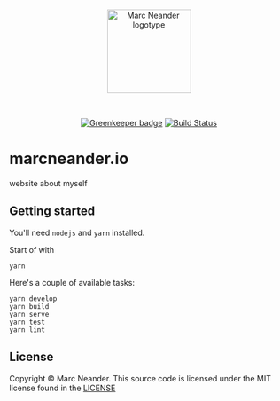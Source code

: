 <br />
<p align="center">
    <a href="https://marcneander.io">
        <img src="https://raw.githubusercontent.com/marcneander/marcneander.io/master/src/images/m-dark.png" alt="Marc Neander logotype" width="151"></a>
</p>
<br />
<p align="center">
    <a href="https://greenkeeper.io/">
        <img src="https://badges.greenkeeper.io/marcneander/marcneander.io.svg" alt="Greenkeeper badge"></a>
    <a href="https://travis-ci.com/marcneander/marcneander.io">
        <img src="https://api.travis-ci.com/marcneander/marcneander.io.svg?branch=master" alt="Build Status"></a>
</p>

# marcneander.io
website about myself

## Getting started

You'll need `nodejs` and `yarn` installed.

Start of with
```
yarn
```

Here's a couple of available tasks:
```
yarn develop
yarn build
yarn serve
yarn test
yarn lint
```

## License

Copyright © Marc Neander. This source code is licensed under the MIT
license found in the [LICENSE](https://github.com/marcneander/marcneander.io/blob/master/LICENSE)
